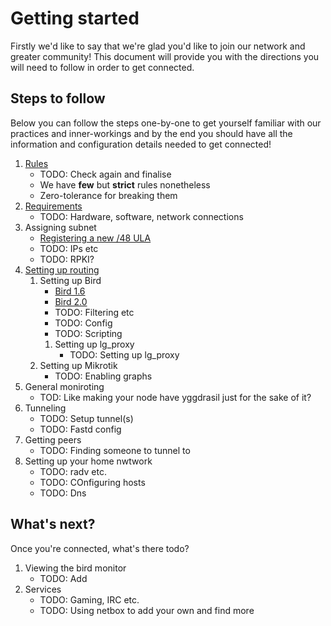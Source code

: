 Getting started
===============

Firstly we'd like to say that we're glad you'd like to join our network and
greater community! This document will provide you with the directions you
will need to follow in order to get connected.

## Steps to follow

Below you can follow the steps one-by-one to get yourself familiar with our
practices and inner-workings and by the end you should have all the information
and configuration details needed to get connected!

1. [Rules](rules.md)
	* TODO: Check again and finalise
	* We have **few** but **strict** rules nonetheless
	* Zero-tolerance for breaking them
2. [Requirements](requirements.md)
	* TODO: Hardware, software, network connections
3. Assigning subnet
	* [Registering a new /48 ULA](register_ula.md)
	* TODO: IPs etc
	* TODO: RPKI?
4. [Setting up routing](routing.md)
	1. Setting up Bird
		* [Bird 1.6](bird1.6.md)
		* [Bird 2.0](bird2.md)
		* TODO: Filtering etc
		* TODO: Config
		* TODO: Scripting
		1. Setting up lg_proxy
			* TODO: Setting up lg_proxy
	2. Setting up Mikrotik
		* TODO: Enabling graphs
5. General moniroting
	* TOD: Like making your node have yggdrasil just for the sake of it?
6. Tunneling
	* TODO: Setup tunnel(s)
	* TODO: Fastd config
7. Getting peers
	* TODO: Finding someone to tunnel to
8. Setting up your home nwtwork
	* TODO: radv etc.
	* TODO: COnfiguring hosts
	* TODO: Dns

## What's next?

Once you're connected, what's there todo?

1. Viewing the bird monitor
	* TODO: Add
2. Services
	* TODO: Gaming, IRC etc.
	* TODO: Using netbox to add your own and find more